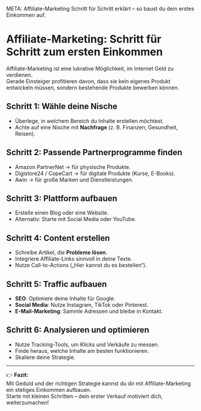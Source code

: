 META: Affiliate-Marketing Schritt für Schritt erklärt – so baust du dein erstes Einkommen auf.

# Affiliate-Marketing: Schritt für Schritt zum ersten Einkommen

Affiliate-Marketing ist eine lukrative Möglichkeit, im Internet Geld zu verdienen.  
Gerade Einsteiger profitieren davon, dass sie kein eigenes Produkt entwickeln müssen, sondern bestehende Produkte bewerben können.  

## Schritt 1: Wähle deine Nische

- Überlege, in welchem Bereich du Inhalte erstellen möchtest.  
- Achte auf eine Nische mit **Nachfrage** (z. B. Finanzen, Gesundheit, Reisen).  

## Schritt 2: Passende Partnerprogramme finden

- Amazon PartnerNet → für physische Produkte.  
- Digistore24 / CopeCart → für digitale Produkte (Kurse, E-Books).  
- Awin → für große Marken und Dienstleistungen.  

## Schritt 3: Plattform aufbauen

- Erstelle einen Blog oder eine Website.  
- Alternativ: Starte mit Social Media oder YouTube.  

## Schritt 4: Content erstellen

- Schreibe Artikel, die **Probleme lösen**.  
- Integriere Affiliate-Links sinnvoll in deine Texte.  
- Nutze Call-to-Actions („Hier kannst du es bestellen“).  

## Schritt 5: Traffic aufbauen

- **SEO**: Optimiere deine Inhalte für Google.  
- **Social Media**: Nutze Instagram, TikTok oder Pinterest.  
- **E-Mail-Marketing**: Sammle Adressen und bleibe in Kontakt.  

## Schritt 6: Analysieren und optimieren

- Nutze Tracking-Tools, um Klicks und Verkäufe zu messen.  
- Finde heraus, welche Inhalte am besten funktionieren.  
- Skaliere deine Strategie.  

---

👉 **Fazit:**  
Mit Geduld und der richtigen Strategie kannst du dir mit Affiliate-Marketing ein stetiges Einkommen aufbauen.  
Starte mit kleinen Schritten – dein erster Verkauf motiviert dich, weiterzumachen!
